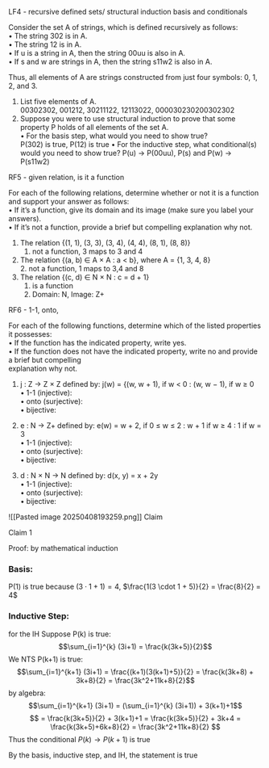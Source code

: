 
LF4 - recursive defined sets/ structural induction basis and conditionals

Consider the set A of strings, which is defined recursively as follows:  
• The string 302 is in A.  
• The string 12 is in A.  
• If u is a string in A, then the string 00uu is also in A.  
• If s and w are strings in A, then the string s11w2 is also in A.  

Thus, all elements of A are strings constructed from just four symbols: 0, 1, 2, and 3.  

1. List five elements of A.  
00302302, 001212, 30211122, 12113022, 000030230200302302
2. Suppose you were to use structural induction to prove that some property P holds of all elements of the set A.  
	• For the basis step, what would you need to show true?  
	P(302) is true, P(12) is true
	• For the inductive step, what conditional(s) would you need to show true?
	P(u) -> P(00uu), P(s) and P(w) -> P(s11w2)


RF5 - given relation, is it a function

For each of the following relations, determine whether or not it is a function and support your answer as follows:  
• If it’s a function, give its domain and its image (make sure you label your answers).  
• If it’s not a function, provide a brief but compelling explanation why not.  

1. The relation {(1, 1), (3, 3), (3, 4), (4, 4), (8, 1), (8, 8)}  
	1. not a function, 3 maps to 3 and 4
2. The relation {(a, b) ∈ A × A : a < b}, where A = {1, 3, 4, 8}  
	2. not a function, 1 maps to 3,4 and 8
3. The relation {(c, d) ∈ N × N : c = d + 1}
	1. is a function
	2. Domain: N, Image: Z+

RF6 - 1-1, onto, 

For each of the following functions, determine which of the listed properties it possesses:  
• If the function has the indicated property, write yes.  
• If the function does not have the indicated property, write no and provide a brief but compelling  
explanation why not.  
1. j : Z → Z × Z defined by: j(w) =  {(w, w + 1), if w < 0  : (w, w − 1), if w ≥ 0  
• 1-1 (injective):  
• onto (surjective):  
• bijective:  

2. e : N → Z+ defined by: e(w) =  w + 2, if 0 ≤ w ≤ 2  : w + 1 if w ≥ 4  : 1 if w = 3  
• 1-1 (injective):  
• onto (surjective):  
• bijective:  

3. d : N × N → N defined by: d(x, y) = x + 2y  
• 1-1 (injective):  
• onto (surjective):  
• bijective:

![[Pasted image 20250408193259.png]]
Claim



Claim 1

Proof: by mathematical induction
### Basis: 
P(1) is true because $(3 \cdot 1+1) = 4$, $\frac{1(3 \cdot 1 + 5)}{2} = \frac{8}{2} = 4$

### Inductive Step:
for the IH Suppose P(k) is true:
$$\sum_{i=1}^{k} (3i+1) = \frac{k(3k+5)}{2}$$
We NTS P(k+1) is true:
$$\sum_{i=1}^{k+1} (3i+1) = \frac{(k+1)(3(k+1)+5)}{2} = \frac{k(3k+8) + 3k+8}{2} = \frac{3k^2+11k+8}{2}$$
by algebra: 
$$\sum_{i=1}^{k+1} (3i+1) = (\sum_{i=1}^{k} (3i+1)) + 3(k+1)+1$$
$$
= \frac{k(3k+5)}{2} + 3(k+1)+1 = \frac{k(3k+5)}{2} + 3k+4 = \frac{k(3k+5)+6k+8}{2} = \frac{3k^2+11k+8}{2}
$$
Thus the conditional $P(k) \to P(k+1)$ is true

By the basis, inductive step, and IH, the statement is true
